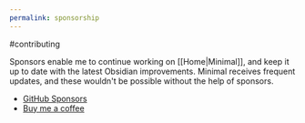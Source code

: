```yaml
---
permalink: sponsorship
---
```

#contributing 

Sponsors enable me to continue working on [[Home|Minimal]], and keep it up to date with the latest Obsidian improvements. Minimal receives frequent updates, and these wouldn't be possible without the help of sponsors.

- [GitHub Sponsors](https://github.com/sponsors/kepano)
- [Buy me a coffee](https://www.buymeacoffee.com/kepano)